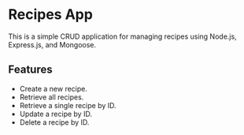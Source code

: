 # Recipes App

This is a simple CRUD application for managing recipes using Node.js, Express.js, and Mongoose.

## Features

- Create a new recipe.
- Retrieve all recipes.
- Retrieve a single recipe by ID.
- Update a recipe by ID.
- Delete a recipe by ID.



